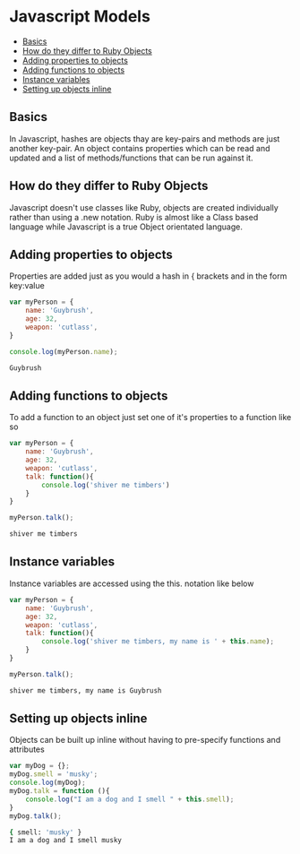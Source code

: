 # Javascript Models
* [Basics](#basics)
* [How do they differ to Ruby Objects](#how-do-they-differ-to-ruby-objects)
* [Adding properties to objects](#adding-properties-to-objectss)
* [Adding functions to objects](#adding-functions-to-objects)
* [Instance variables](#instance-variables)
* [Setting up objects inline](#setting-up-objects-inline)


## Basics
In Javascript, hashes are objects thay are key-pairs and methods are just another key-pair.  An object contains properties which can be read and updated and a list of methods/functions that can be run against it.

## How do they differ to Ruby Objects
Javascript doesn't use classes like Ruby, objects are created individually rather than using a .new notation.  Ruby is almost like a Class based language while Javascript is a true Object orientated language.

## Adding properties to objects
Properties are added just as you would a hash in { brackets and in the form key:value
```javascript
var myPerson = {
    name: 'Guybrush',
    age: 32,
    weapon: 'cutlass',
}

console.log(myPerson.name);
```
```bash
Guybrush
```

## Adding functions to objects
To add a function to an object just set one of it's properties to a function like so
```javascript
var myPerson = {
    name: 'Guybrush',
    age: 32,
    weapon: 'cutlass',
    talk: function(){
        console.log('shiver me timbers')
    }
}

myPerson.talk();
```
```bash
shiver me timbers
```

## Instance variables
Instance variables are accessed using the this. notation like below
```javascript
var myPerson = {
    name: 'Guybrush',
    age: 32,
    weapon: 'cutlass',
    talk: function(){
        console.log('shiver me timbers, my name is ' + this.name);
    }
}

myPerson.talk();
```
```bash
shiver me timbers, my name is Guybrush
```


## Setting up objects inline
Objects can be built up inline without having to pre-specify functions and attributes
```javascript
var myDog = {};
myDog.smell = 'musky';
console.log(myDog);
myDog.talk = function (){
    console.log("I am a dog and I smell " + this.smell);
}
myDog.talk();
```
```bash
{ smell: 'musky' }
I am a dog and I smell musky
```
